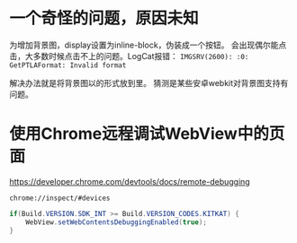 一个奇怪的问题，原因未知
========================
为<a>增加背景图，display设置为inline-block，伪装成一个按钮。
会出现偶尔能点击，大多数时候点击不上的问题。LogCat报错：
`IMGSRV(2600): :0: GetPTLAFormat: Invalid format`

解决办法就是将背景图以<img>的形式放到<a>里。
猜测是某些安卓webkit对背景图支持有问题。

使用Chrome远程调试WebView中的页面
=================================
https://developer.chrome.com/devtools/docs/remote-debugging

`chrome://inspect/#devices`

```java
if(Build.VERSION.SDK_INT >= Build.VERSION_CODES.KITKAT) {
    WebView.setWebContentsDebuggingEnabled(true);
}
```
